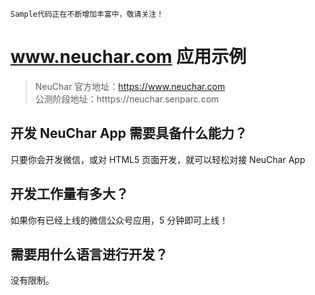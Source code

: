 `Sample代码正在不断增加丰富中，敬请关注！`

# www.neuchar.com 应用示例

> NeuChar 官方地址：https://www.neuchar.com<br>
> 公测阶段地址：htttps://neuchar.senparc.com


## 开发 NeuChar App 需要具备什么能力？
只要你会开发微信，或对 HTML5 页面开发，就可以轻松对接 NeuChar App

## 开发工作量有多大？
如果你有已经上线的微信公众号应用，5 分钟即可上线！

## 需要用什么语言进行开发？
没有限制。

